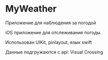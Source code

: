 # MyWeather
Приложение для наблюдения за погодой

iOS приложение для отслеживания погоды.

Использован UIKit, pinlayout, язык swift

Данные подгружаются с api: Visual Crossing
